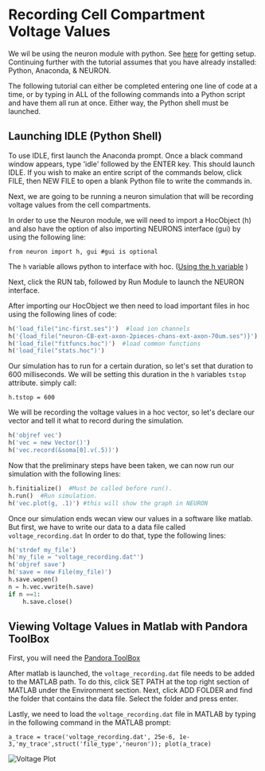 # Recording Cell Compartment Voltage Values



We wil be using the neuron module with python. See [here](README.md) for getting setup. Continuing further with the tutorial assumes that you have already installed: Python, Anaconda, & NEURON.

The following tutorial can either be completed entering one line of code at a time, or by typing in ALL of the following commands into a Python script and have them all run at once. Either way, the Python shell must be launched. 

## Launching IDLE (Python Shell)

To use  IDLE, first launch the Anaconda prompt. Once a black command window appears, type 'idle' followed by the ENTER key. This should launch IDLE. If you wish to make an entire script of the commands below, click FILE, then NEW FILE to open a blank Python file to write the commands in.  


Next, we are going to be running a neuron simulation that will be recording voltage values from the cell compartments. 

In order to use the Neuron module, we will need to import a HocObject (h) and also have the option of also importing NEURONS interface (gui) by using the following line:

```
from neuron import h, gui #gui is optional 
```
The `h` variable allows python to interface with hoc. ([Using the h variable](https://www.neuron.yale.edu/neuron/static/py_doc/programming/python.html#python-accessing-hoc) )


Next, click the RUN tab, followed by Run Module to launch the NEURON interface.


After importing our HocObject we then need to load important files in hoc using the following lines of code:

```python
h('load_file("inc-first.ses")')  #load ion channels
h('{load_file("neuron-CB-ext-axon-2pieces-chans-ext-axon-70um.ses")}')  #load cellbuilder
h('load_file("fitfuncs.hoc")')  #load common functions
h('load_file("stats.hoc")')
```

Our simulation has to run for a certain duration, so let's set that duration to 600 milliseconds. We will be setting this duration in the `h` variables `tstop` attribute. simply call:

`h.tstop = 600`

We will be recording the voltage values in a hoc vector, so let's declare our vector and tell it what to record during the simulation.


```python
h('objref vec')
h('vec = new Vector()')
h('vec.record(&soma[0].v(.5))')
```

Now that the preliminary steps have been taken, we can now run our simulation with the following lines:



```python
h.finitialize()  #Must be called before run().
h.run()  #Run simulation.
h('vec.plot(g, .1)') #this will show the graph in NEURON
```
Once our simulation ends wecan view our values in a software like matlab. But first, we have to write our data to a data file called `voltage_recording.dat` In order to do that, type the following lines:


```python
h('strdef my_file')
h('my_file = "voltage_recording.dat"')
h('objref save')
h('save = new File(my_file)')
h.save.wopen()
n = h.vec.vwrite(h.save)
if n ==1:
    h.save.close()
```
 
    
    
 ## Viewing Voltage Values in Matlab with Pandora ToolBox
 
 First, you will need the [Pandora ToolBox](https://github.com/cengique/pandora-matlab)
 
After matlab is launched, the `voltage_recording.dat` file needs to be added to the MATLAB path. To do this, click SET PATH at the top right section of MATLAB under the Environment section. Next, click ADD FOLDER and find the folder that contains the data file. Select the folder and press enter.

Lastly, we need to load the `voltage_recording.dat` file in MATLAB by typing in the following command in the MATLAB prompt:

`a_trace = trace('voltage_recording.dat', 25e-6, 1e-3,'my_trace',struct('file_type','neuron')); plot(a_trace)`
 

![Voltage Plot](voltage_trace_plot.png)



